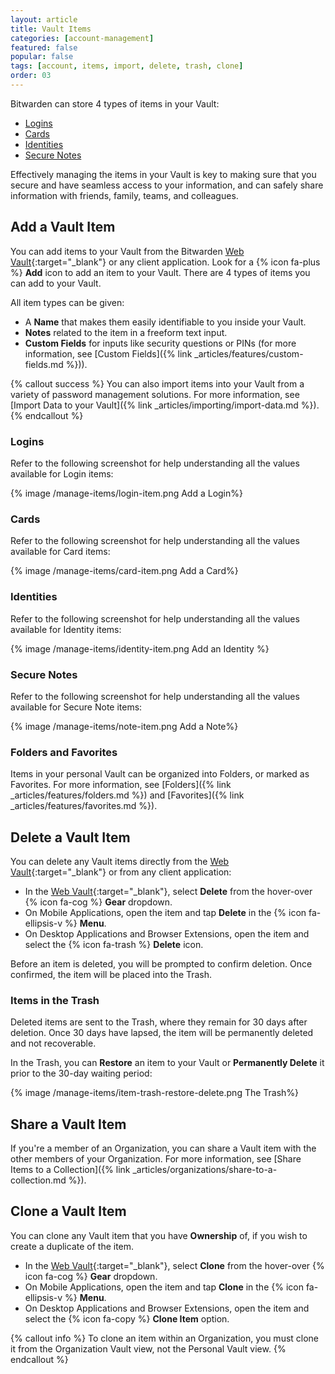 ```yaml
---
layout: article
title: Vault Items
categories: [account-management]
featured: false
popular: false
tags: [account, items, import, delete, trash, clone]
order: 03
---
```


Bitwarden can store 4 types of items in your Vault:

- [Logins](#logins)
- [Cards](#cards)
- [Identities](#identities)
- [Secure Notes](#secure-notes)

Effectively managing the items in your Vault is key to making sure that you secure and have seamless access to your information, and can safely share information with friends, family, teams, and colleagues.

## Add a Vault Item

You can add items to your Vault from the Bitwarden [Web Vault](https://vault.bitwarden.com){:target="\_blank"} or any client application. Look for a {% icon fa-plus %} **Add** icon to add an item to your Vault. There are 4 types of items you can add to your Vault.

All item types can be given:
- A **Name** that makes them easily identifiable to you inside your Vault.
- **Notes** related to the item in a freeform text input.
- **Custom Fields** for inputs like security questions or PINs (for more information, see [Custom Fields]({% link _articles/features/custom-fields.md %})).

{% callout success %}
You can also import items into your Vault from a variety of password management solutions. For more information, see [Import Data to your Vault]({% link _articles/importing/import-data.md %}).
{% endcallout %}

### Logins

Refer to the following screenshot for help understanding all the values available for Login items:

{% image /manage-items/login-item.png Add a Login%}

### Cards

Refer to the following screenshot for help understanding all the values available for Card items:

{% image /manage-items/card-item.png Add a Card%}

### Identities

Refer to the following screenshot for help understanding all the values available for Identity items:

{% image /manage-items/identity-item.png Add an Identity %}

### Secure Notes

Refer to the following screenshot for help understanding all the values available for Secure Note items:

{% image /manage-items/note-item.png Add a Note%}

### Folders and Favorites

Items in your personal Vault can be organized into Folders, or marked as Favorites. For more information, see [Folders]({% link _articles/features/folders.md %}) and [Favorites]({% link _articles/features/favorites.md %}).

## Delete a Vault Item

You can delete any Vault items directly from the [Web Vault](https://vault.bitwarden.com){:target="\_blank"} or from any client application:

- In the [Web Vault](https://vault.bitwarden.com){:target="\_blank"}, select **Delete** from the hover-over {% icon fa-cog %} **Gear** dropdown.
- On Mobile Applications, open the item and tap **Delete** in the {% icon fa-ellipsis-v %} **Menu**.
- On Desktop Applications and Browser Extensions, open the item and select the {% icon fa-trash %} **Delete** icon.

Before an item is deleted, you will be prompted to confirm deletion. Once confirmed, the item will be placed into the Trash.

### Items in the Trash

Deleted items are sent to the Trash, where they remain for 30 days after deletion. Once 30 days have lapsed, the item will be permanently deleted and not recoverable.

In the Trash, you can **Restore** an item to your Vault or **Permanently Delete** it prior to the 30-day waiting period:

{% image /manage-items/item-trash-restore-delete.png The Trash%}

## Share a Vault Item

If you're a member of an Organization, you can share a Vault item with the other members of your Organization. For more information, see [Share Items to a Collection]({% link _articles/organizations/share-to-a-collection.md %}).

## Clone a Vault Item

You can clone any Vault item that you have **Ownership** of, if you wish to create a duplicate of the item.

- In the [Web Vault](https://vault.bitwarden.com){:target="\_blank"}, select **Clone** from the hover-over {% icon fa-cog %} **Gear** dropdown.
- On Mobile Applications, open the item and tap **Clone** in the {% icon fa-ellipsis-v %} **Menu**.
- On Desktop Applications and Browser Extensions, open the item and select the {% icon fa-copy %} **Clone Item** option.

{% callout info %}
To clone an item within an Organization, you must clone it from the Organization Vault view, not the Personal Vault view.
{% endcallout %}
